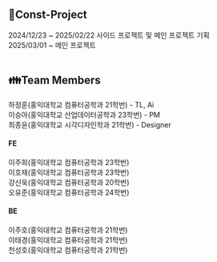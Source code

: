 ## :rocket:Const-Project
2024/12/23 ~ 2025/02/22 사이드 프로젝트 및 메인 프로젝트 기획 </br>
2025/03/01 ~ 메인 프로젝트 </br> </br>

## :family:Team Members
하정훈(홍익대학교 컴퓨터공학과 21학번) - TL, Ai </br>
이승아(홍익대학교 산업데이터공학과 23학번) - PM </br>
최종윤(홍익대학교 시각디자인학과 21학번) - Designer 

#### FE
이주희(홍익대학교 컴퓨터공학과 23학번)</br>
이호재(홍익대학교 컴퓨터공학과 23학번)</br>
강신욱(홍익대학교 컴퓨터공학과 20학번)</br>
오유준(홍익대학교 컴퓨터공학과 24학번)

#### BE
이주호(홍익대학교 컴퓨터공학과 21학번)</br>
이태경(홍익대학교 컴퓨터공학과 21학번)</br>
천성호(홍익대학교 컴퓨터공학과 21학번)

